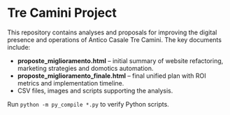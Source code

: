 # Tre Camini Project

This repository contains analyses and proposals for improving the digital presence and operations of Antico Casale Tre Camini. The key documents include:

- **proposte_miglioramento.html** – initial summary of website refactoring, marketing strategies and domotics automation.
- **proposte_miglioramento_finale.html** – final unified plan with ROI metrics and implementation timeline.
- CSV files, images and scripts supporting the analysis.

Run `python -m py_compile *.py` to verify Python scripts.
